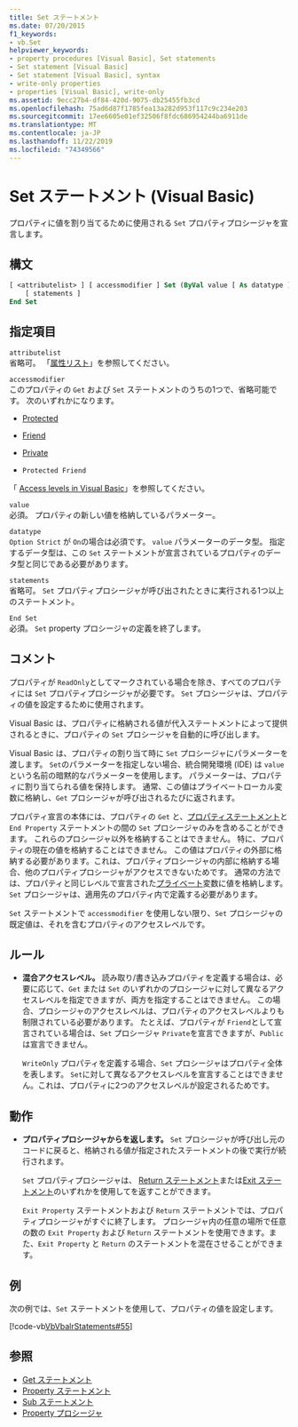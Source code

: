```yaml
---
title: Set ステートメント
ms.date: 07/20/2015
f1_keywords:
- vb.Set
helpviewer_keywords:
- property procedures [Visual Basic], Set statements
- Set statement [Visual Basic]
- Set statement [Visual Basic], syntax
- write-only properties
- properties [Visual Basic], write-only
ms.assetid: 9ecc27b4-df84-420d-9075-db25455fb3cd
ms.openlocfilehash: 75ad6d87f1785fea13a282d953f117c9c234e203
ms.sourcegitcommit: 17ee6605e01ef32506f8fdc686954244ba6911de
ms.translationtype: MT
ms.contentlocale: ja-JP
ms.lasthandoff: 11/22/2019
ms.locfileid: "74349566"
---
```

# <a name="set-statement-visual-basic"></a>Set ステートメント (Visual Basic)
プロパティに値を割り当てるために使用される `Set` プロパティプロシージャを宣言します。  
  
## <a name="syntax"></a>構文  
  
```vb  
[ <attributelist> ] [ accessmodifier ] Set (ByVal value [ As datatype ])  
    [ statements ]  
End Set  
```  
  
## <a name="parts"></a>指定項目  
 `attributelist`  
 省略可。 「[属性リスト](../../../visual-basic/language-reference/statements/attribute-list.md)」を参照してください。  
  
 `accessmodifier`  
 このプロパティの `Get` および `Set` ステートメントのうちの1つで、省略可能です。 次のいずれかになります。  
  
- [Protected](../../../visual-basic/language-reference/modifiers/protected.md)  
  
- [Friend](../../../visual-basic/language-reference/modifiers/friend.md)  
  
- [Private](../../../visual-basic/language-reference/modifiers/private.md)  
  
- `Protected Friend`  
  
 「 [Access levels in Visual Basic](../../../visual-basic/programming-guide/language-features/declared-elements/access-levels.md)」を参照してください。  
  
 `value`  
 必須。 プロパティの新しい値を格納しているパラメーター。  
  
 `datatype`  
 `Option Strict` が `On`の場合は必須です。 `value` パラメーターのデータ型。 指定するデータ型は、この `Set` ステートメントが宣言されているプロパティのデータ型と同じである必要があります。  
  
 `statements`  
 省略可。 `Set` プロパティプロシージャが呼び出されたときに実行される1つ以上のステートメント。  
  
 `End Set`  
 必須。 `Set` property プロシージャの定義を終了します。  
  
## <a name="remarks"></a>コメント  
 プロパティが `ReadOnly`としてマークされている場合を除き、すべてのプロパティには `Set` プロパティプロシージャが必要です。 `Set` プロシージャは、プロパティの値を設定するために使用されます。  
  
 Visual Basic は、プロパティに格納される値が代入ステートメントによって提供されるときに、プロパティの `Set` プロシージャを自動的に呼び出します。  
  
 Visual Basic は、プロパティの割り当て時に `Set` プロシージャにパラメーターを渡します。 `Set`のパラメーターを指定しない場合、統合開発環境 (IDE) は `value`という名前の暗黙的なパラメーターを使用します。 パラメーターは、プロパティに割り当てられる値を保持します。 通常、この値はプライベートローカル変数に格納し、`Get` プロシージャが呼び出されるたびに返されます。  
  
 プロパティ宣言の本体には、プロパティの `Get` と、[プロパティステートメント](../../../visual-basic/language-reference/statements/property-statement.md)と `End Property` ステートメントの間の `Set` プロシージャのみを含めることができます。 これらのプロシージャ以外を格納することはできません。 特に、プロパティの現在の値を格納することはできません。 この値はプロパティの外部に格納する必要があります。これは、プロパティプロシージャの内部に格納する場合、他のプロパティプロシージャがアクセスできないためです。 通常の方法では、プロパティと同じレベルで宣言された[プライベート](../../../visual-basic/language-reference/modifiers/private.md)変数に値を格納します。 `Set` プロシージャは、適用先のプロパティ内で定義する必要があります。  
  
 `Set` ステートメントで `accessmodifier` を使用しない限り、`Set` プロシージャの既定値は、それを含むプロパティのアクセスレベルです。  
  
## <a name="rules"></a>ルール  
  
- **混合アクセスレベル。** 読み取り/書き込みプロパティを定義する場合は、必要に応じて、`Get` または `Set` のいずれかのプロシージャに対して異なるアクセスレベルを指定できますが、両方を指定することはできません。 この場合、プロシージャのアクセスレベルは、プロパティのアクセスレベルよりも制限されている必要があります。 たとえば、プロパティが `Friend`として宣言されている場合は、`Set` プロシージャ `Private`を宣言できますが、`Public`は宣言できません。  
  
     `WriteOnly` プロパティを定義する場合、`Set` プロシージャはプロパティ全体を表します。 `Set`に対して異なるアクセスレベルを宣言することはできません。これは、プロパティに2つのアクセスレベルが設定されるためです。  
  
## <a name="behavior"></a>動作  
  
- **プロパティプロシージャからを返します。** `Set` プロシージャが呼び出し元のコードに戻ると、格納される値が指定されたステートメントの後で実行が続行されます。  
  
     `Set` プロパティプロシージャは、 [Return ステートメント](../../../visual-basic/language-reference/statements/return-statement.md)または[Exit ステートメント](../../../visual-basic/language-reference/statements/exit-statement.md)のいずれかを使用してを返すことができます。  
  
     `Exit Property` ステートメントおよび `Return` ステートメントでは、プロパティプロシージャがすぐに終了します。 プロシージャ内の任意の場所で任意の数の `Exit Property` および `Return` ステートメントを使用できます。また、`Exit Property` と `Return` のステートメントを混在させることができます。  
  
## <a name="example"></a>例  
 次の例では、`Set` ステートメントを使用して、プロパティの値を設定します。  
  
 [!code-vb[VbVbalrStatements#55](~/samples/snippets/visualbasic/VS_Snippets_VBCSharp/VbVbalrStatements/VB/Class1.vb#55)]  
  
## <a name="see-also"></a>参照

- [Get ステートメント](../../../visual-basic/language-reference/statements/get-statement.md)
- [Property ステートメント](../../../visual-basic/language-reference/statements/property-statement.md)
- [Sub ステートメント](../../../visual-basic/language-reference/statements/sub-statement.md)
- [Property プロシージャ](../../../visual-basic/programming-guide/language-features/procedures/property-procedures.md)
